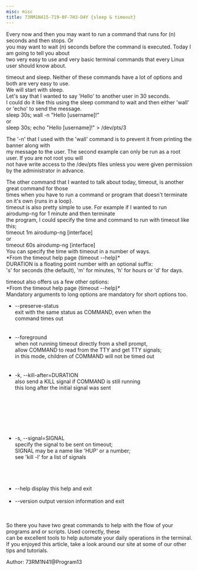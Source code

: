 ```yaml
---
misc: misc
title: 73RM1N415-719-0F-7H3-D4Y {sleep & timeout}
---
```

<p>Every now and then you may want to run a command that runs for (n) seconds and then stops. Or<br />
you may want to wait (n) seconds before the command is executed. Today I am going to tell you about<br />
two very easy to use and very basic terminal commands that every Linux user should know about.</p>
<p>timeout and sleep. Neither of these commands have a lot of options and both are very easy to use.<br />
We will start with sleep.<br />Let's say that I wanted to say 'Hello' to another user in 30 seconds.<br />
I could do it like this using the sleep command to wait and then either 'wall' or 'echo' to send the message.<br />
sleep 30s; wall -n "Hello [username]!"<br />
or<br />
sleep 30s; echo "Hello [username]!" > /dev/pts/3</p>
<p>The '-n' that I used with the 'wall' command is to prevent it from printing the banner along with<br />
my message to the user. The second example can only be run as a root user. If you are not root you will<br />
not have write access to the /dev/pts files unless you were given permission by the administrator in advance.</p>
<p>The other command that I wanted to talk about today, timeout, is another great command for those<br />
times when you have to run a command or program that doesn't terminate on it's own {runs in a loop}.<br />
timeout is also pretty simple to use. For example if I wanted to run airodump-ng for 1 minute and then terminate<br />
the program, I could specify the time and command to run with timeout like this;<br />
timeout 1m airodump-ng [interface]<br />
or<br />
timeout 60s airodump-ng [interface]<br />
You can specify the time with timeout in a number of ways.<br />
*From the timeout help page {timeout --help}*<br />
DURATION is a floating point number with an optional suffix:<br />
's' for seconds (the default), 'm' for minutes, 'h' for hours or 'd' for days.<br />
</p>
<p>timeout also offers us a few other options:<br />
*From the timeout help page {timeout --help}*<br />
Mandatory arguments to long options are mandatory for short options too.<br />
<div>
<p align="left">
<ul>
<li>      --preserve-status<br />
                 exit with the same status as COMMAND, even when the<br />
                   command times out</li><br /><br />
<li>      --foreground<br />
                 when not running timeout directly from a shell prompt,<br />
                   allow COMMAND to read from the TTY and get TTY signals;<br />
                   in this mode, children of COMMAND will not be timed out</li><br /><br />
<li>  -k, --kill-after=DURATION<br />
                 also send a KILL signal if COMMAND is still running<br />
                   this long after the initial signal was sent</li><br /><br /><br /><br /><br /><br /><br />
<li>  -s, --signal=SIGNAL<br />
                 specify the signal to be sent on timeout;<br />
                   SIGNAL may be a name like 'HUP' or a number;<br />
                   see 'kill -l' for a list of signals</li><br /><br /><br /><br />
<li>      --help     display this help and exit</li><br />
<li>      --version  output version information and exit</li><br /><br />
</ul>
</p>
</div>
<p>So there you have two great commands to help with the flow of your programs and or scripts. Used correctly, these<br />
can be excellent tools to help automate your daily operations in the terminal.<br />
If you enjoyed this article, take a look around our site at some of our other tips and tutorials.</p>
<p align="left">Author: 73RM1N41@Program13</p>
